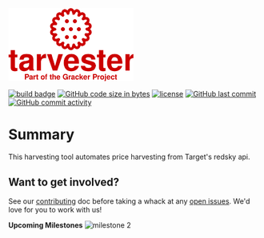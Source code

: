 <img src="logo.svg" alt="Tarvester - The Target Grocery Harvester" width="250">

[![build badge]][build link]
[![GitHub code size in bytes]][download link]
[![license]][license file]
[![GitHub last commit]][commit history]
[![GitHub commit activity]][commit frequency]

Summary
=======
This harvesting tool automates price harvesting from Target's redsky api.  

Want to get involved?
---------------------
See our [contributing] doc before taking a whack at any [open issues]. We'd love for you to work with us!

**Upcoming Milestones**
![milestone 2]

[milestone 2]:https://img.shields.io/github/milestones/progress-percent/PeanutButter-Unicorn/Tarvester/2?style=plastic&label=Milestone%202&link=https%3A%2F%2Fgithub.com%2FPeanutButter-Unicorn%2FTarvester%2Fmilestone%2F2
[build badge]:https://img.shields.io/github/actions/workflow/status/PeanutButter-Unicorn/Tarvester/maven.yml?style=plastic&logo=github&label=Github%20CI%20with%20Maven&link=https%3A%2F%2Fgithub.com%2FPeanutButter-Unicorn%2FTarvester%2Factions"build-status"
[build link]:https://github.com/PeanutButter-Unicorn/Tarvester/actions/workflows/maven.yml
[open issues]:https://github.com/PeanutButter-Unicorn/Tarvester/issues"open-issues"
[contributing]:Contributing.md
[GitHub code size in bytes]:https://img.shields.io/github/languages/code-size/PeanutButter-Unicorn/Tarvester?style=plastic"project-size"
[download link]:https://github.com/PeanutButter-Unicorn/Tarvester/archive/refs/heads/main.zip
[license]:https://img.shields.io/github/license/PeanutButter-Unicorn/Tarvester?style=plastic"GPL-3-License"
[license file]:LICENSE
[GitHub last commit]:https://img.shields.io/github/last-commit/PeanutButter-Unicorn/Tarvester/main?style=plastic"most-recent-commit"
[commit history]:https://github.com/PeanutButter-Unicorn/Tarvester/commits/main
[GitHub commit activity]:https://img.shields.io/github/commit-activity/y/PeanutButter-Unicorn/Tarvester?style=plastic"commit-frequency"
[commit frequency]:https://github.com/PeanutButter-Unicorn/Tarvester/graphs/code-frequency
